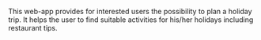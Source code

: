 This web-app provides for interested users the possibility to plan a holiday trip. It helps the user to find suitable activities for his/her holidays including restaurant tips.
